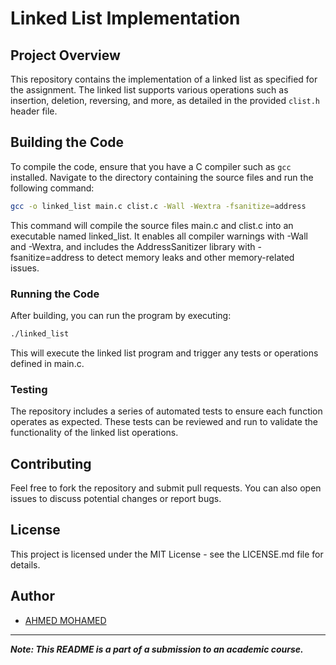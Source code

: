 # Linked List Implementation

## Project Overview
This repository contains the implementation of a linked list as specified for the assignment. The linked list supports various operations such as insertion, deletion, reversing, and more, as detailed in the provided `clist.h` header file.

## Building the Code

To compile the code, ensure that you have a C compiler such as `gcc` installed. Navigate to the directory containing the source files and run the following command:

```bash
gcc -o linked_list main.c clist.c -Wall -Wextra -fsanitize=address
```

This command will compile the source files main.c and clist.c into an executable named linked_list. It enables all compiler warnings with -Wall and -Wextra, and includes the AddressSanitizer library with -fsanitize=address to detect memory leaks and other memory-related issues.



### Running the Code

After building, you can run the program by executing:

```bash
./linked_list
```

This will execute the linked list program and trigger any tests or operations defined in main.c.



### Testing
The repository includes a series of automated tests to ensure each function operates as expected. These tests can be reviewed and run to validate the functionality of the linked list operations.


## Contributing
Feel free to fork the repository and submit pull requests. You can also open issues to discuss potential changes or report bugs.

## License
This project is licensed under the MIT License - see the LICENSE.md file for details.

## Author
- [AHMED MOHAMED](mailto:ahmdmshazly@cmu.edu)


-------------------------

***Note: This README is a part of a submission to an academic course.***


